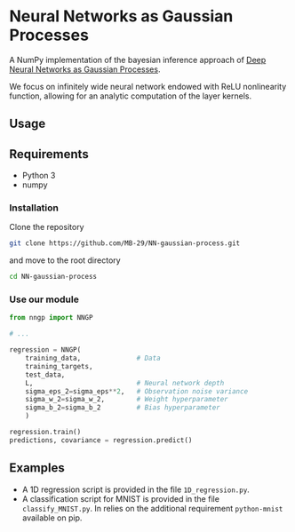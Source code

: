 # Neural Networks as Gaussian Processes


A NumPy implementation of the bayesian inference approach of [Deep Neural Networks as Gaussian Processes](https://arxiv.org/abs/1711.00165).

We focus on infinitely wide neural network endowed with ReLU nonlinearity function, allowing for an analytic computation of the layer kernels. 

## Usage

## Requirements
* Python 3
* numpy

### Installation

Clone the repository
```bash
git clone https://github.com/MB-29/NN-gaussian-process.git
```
and move to the root directory

```bash
cd NN-gaussian-process
```

### Use our module


```python
from nngp import NNGP

# ... 

regression = NNGP(
    training_data,              # Data
    training_targets,
    test_data,
    L,                          # Neural network depth
    sigma_eps_2=sigma_eps**2,   # Observation noise variance
    sigma_w_2=sigma_w_2,        # Weight hyperparameter
    sigma_b_2=sigma_b_2         # Bias hyperparameter
    )

regression.train()
predictions, covariance = regression.predict()

```

## Examples
* A 1D regression script is provided in the file `1D_regression.py`.
* A classification script for MNIST is provided in the file `classify_MNIST.py`. In relies on the additional requirement `python-mnist` available on pip.



